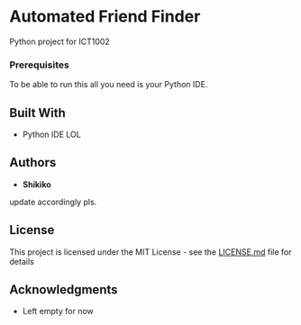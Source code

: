 # Automated Friend Finder

Python project for ICT1002

### Prerequisites

To be able to run this all you need is your Python IDE.

## Built With

* Python IDE LOL

## Authors

* **Shikiko** 

update accordingly pls.

## License

This project is licensed under the MIT License - see the [LICENSE.md](LICENSE.md) file for details

## Acknowledgments

* Left empty for now

